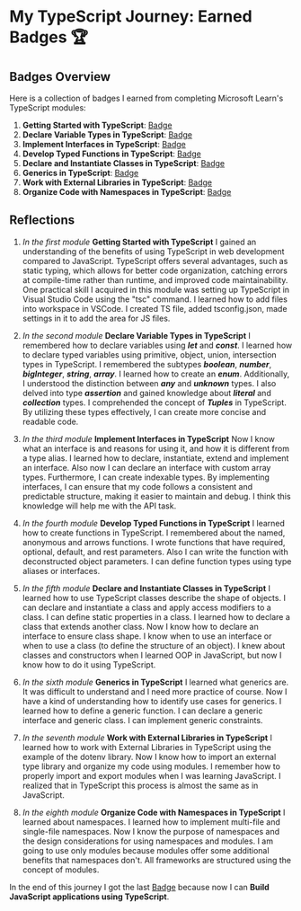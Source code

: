 # My TypeScript Journey: Earned Badges 🏆

## Badges Overview

Here is a collection of badges I earned from completing Microsoft Learn's TypeScript modules:

1. **Getting Started with TypeScript**: [Badge](https://learn.microsoft.com/api/achievements/share/en-us/67239660/8RG5VVUW?sharingId=C0E00C5750816ACC)
2. **Declare Variable Types in TypeScript**: [Badge](https://learn.microsoft.com/api/achievements/share/en-us/67239660/9NSMVCGU?sharingId=C0E00C5750816ACC)
3. **Implement Interfaces in TypeScript**: [Badge](https://learn.microsoft.com/api/achievements/share/en-us/67239660/CWTVGNQ9?sharingId=C0E00C5750816ACC)
4. **Develop Typed Functions in TypeScript**: [Badge](https://learn.microsoft.com/api/achievements/share/en-us/67239660/9NSQ3SVU?sharingId=C0E00C5750816ACC)
5. **Declare and Instantiate Classes in TypeScript**: [Badge](https://learn.microsoft.com/api/achievements/share/en-us/67239660/UF5EUNK3?sharingId=C0E00C5750816ACC)
6. **Generics in TypeScript**: [Badge](https://learn.microsoft.com/api/achievements/share/en-us/67239660/EJ78YEBP?sharingId=C0E00C5750816ACC)
7. **Work with External Libraries in TypeScript**: [Badge](https://learn.microsoft.com/api/achievements/share/en-us/67239660/AQW6D537?sharingId=C0E00C5750816ACC)
8. **Organize Code with Namespaces in TypeScript**: [Badge](https://learn.microsoft.com/api/achievements/share/en-us/67239660/4S2FHR3K?sharingId=C0E00C5750816ACC)

## Reflections

1. *In the first module* **Getting Started with TypeScript** I gained an understanding of the benefits of using TypeScript in web development compared to JavaScript. TypeScript offers several advantages, such as static typing, which allows for better code organization, catching errors at compile-time rather than runtime, and improved code maintainability. One practical skill I acquired in this module was setting up TypeScript in Visual Studio Code using the "tsc" command. I learned how to add files into workspace in VSCode. I created TS file, added tsconfig.json, made settings in it to add the area for JS files.

2. *In the second module* **Declare Variable Types in TypeScript** I remembered how to declare variables using ***let*** and ***const***. I learned how to declare typed variables using primitive, object, union, intersection types in TypeScript. I remembered the subtypes ***boolean***, ***number***, ***bigInteger***, ***string***, ***array***. I learned how to create an ***enum***. Additionally, I understood the distinction between ***any*** and ***unknown*** types. I also delved into type ***assertion*** and gained knowledge about ***literal*** and ***collection*** types. I comprehended the concept of ***Tuples*** in TypeScript. By utilizing these types effectively, I can create more concise and readable code.

3. *In the third module* **Implement Interfaces in TypeScript** Now I know what an interface is and reasons for using it, and how it is different from a type alias. I learned how to declare, instantiate, extend and implement an interface. Also now I can declare an interface with custom array types. Furthermore, I can create indexable types. By implementing interfaces, I can ensure that my code follows a consistent and predictable structure, making it easier to maintain and debug. I think this knowledge will help me with the API task.

4. *In the fourth module* **Develop Typed Functions in TypeScript** I learned how to create functions in TypeScript. I remembered about the named, anonymous and arrows functions. I wrote functions that have required, optional, default, and rest parameters. Also I can write the function with deconstructed object parameters. I can define function types using type aliases or interfaces.

5. *In the fifth module* **Declare and Instantiate Classes in TypeScript** I learned how to use TypeScript classes describe the shape of objects. I can declare and instantiate a class and apply access modifiers to a class. I can define static properties in a class. I learned how to declare a class that extends another class. Now I know how to declare an interface to ensure class shape. I know when to use an interface or when to use a class (to define the structure of an object). I knew about classes and constructors when I learned OOP in JavaScript, but now I know how to do it using TypeScript.

6. *In the sixth module* **Generics in TypeScript** I learned what generics are. It was difficult to understand and I need more practice of course. Now I have a kind of understanding how to identify use cases for generics. I learned how to define a generic function. I can declare a generic interface and generic class. I can implement generic constraints.

7. *In the seventh module* **Work with External Libraries in TypeScript** I learned how to work with External Libraries in TypeScript using the example of the dotenv library. Now I know how to import an external type library and organize my code using modules. I remember how to properly import and export modules when I was learning JavaScript. I realized that in TypeScript this process is almost the same as in JavaScript.

8. *In the eighth module* **Organize Code with Namespaces in TypeScript** I learned about namespaces. I learned how to implement multi-file and single-file namespaces. Now I know the purpose of namespaces and the design considerations for using namespaces and modules. I am going to use only modules because modules offer some additional benefits that namespaces don't. All frameworks are structured using the concept of modules.

In the end of this journey I got the last [Badge](https://learn.microsoft.com/api/achievements/share/en-us/67239660/YVHLJCBR?sharingId=C0E00C5750816ACC) because now I can **Build JavaScript applications using TypeScript**.
